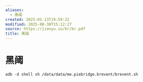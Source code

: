 ```yaml
---
aliases:
  - 黑阈
created: 2025-01-13T19:59:22
modified: 2025-08-30T15:12:27
source: https://jianyu.io/br/br.pdf
title: 黑阈
---
```


# 黑阈

```shell
adb -d shell sh /data/data/me.piebridge.brevent/brevent.sh
```
